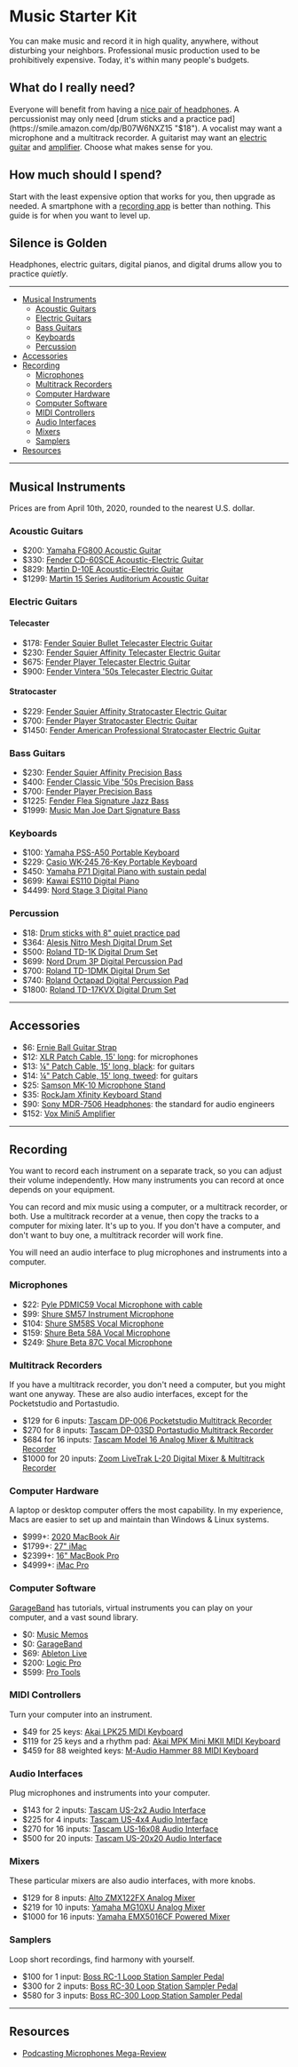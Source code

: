 # Music Starter Kit
You can make music and record it in high quality, anywhere, without disturbing
your neighbors. Professional music production used to be prohibitively
expensive. Today, it's within many people's budgets.

## What do I really need?
Everyone will benefit from having a [nice pair of
headphones](https://smile.amazon.com/dp/B000AJIF4E "Sony MDR-7506: $90"). A
percussionist may only need [drum sticks and a practice
pad](https://smile.amazon.com/dp/B07W6NXZ15 "$18"). A vocalist may want a
microphone and a multitrack recorder. A guitarist may want an [electric
guitar](https://smile.amazon.com/dp/B07TFR8XBR "Squier Telecaster: $178") and
[amplifier](https://smile.amazon.com/dp/B00CD2PQKW "Vox Mini5: $152"). Choose
what makes sense for you.

## How much should I spend?
Start with the least expensive option that works for you, then upgrade as
needed. A smartphone with a [recording app](https://www.apple.com/music-memos/
"Music Memos: $0") is better than nothing. This guide is for when you want to
level up.

## Silence is Golden
Headphones, electric guitars, digital pianos, and digital drums allow you to
practice *quietly*.

---

- [Musical Instruments](#musical-instruments)
  - [Acoustic Guitars](#acoustic-guitars)
  - [Electric Guitars](#electric-guitars)
  - [Bass Guitars](#bass-guitars)
  - [Keyboards](#keyboards)
  - [Percussion](#percussion)
- [Accessories](#accessories)
- [Recording](#recording)
  - [Microphones](#microphones)
  - [Multitrack Recorders](#multitrack-recorders)
  - [Computer Hardware](#computer-hardware)
  - [Computer Software](#computer-software)
  - [MIDI Controllers](#midi-controllers)
  - [Audio Interfaces](#audio-interfaces)
  - [Mixers](#mixers)
  - [Samplers](#samplers)
- [Resources](#resources)

---

## Musical Instruments
Prices are from April 10th, 2020, rounded to the nearest U.S. dollar.

### Acoustic Guitars
- $200: [Yamaha FG800 Acoustic Guitar](https://smile.amazon.com/dp/B01C92QHLC)
- $330: [Fender CD-60SCE Acoustic-Electric Guitar](https://smile.amazon.com/dp/B07F39CHRZ)
- $829: [Martin D-10E Acoustic-Electric Guitar](https://smile.amazon.com/dp/B07MWY9JXR)
- $1299: [Martin 15 Series Auditorium Acoustic Guitar](https://smile.amazon.com/dp/B003K0IRLQ)

### Electric Guitars
#### Telecaster
- $178: [Fender Squier Bullet Telecaster Electric Guitar](https://smile.amazon.com/dp/B07TFR8XBR)
- $230: [Fender Squier Affinity Telecaster Electric Guitar](https://smile.amazon.com/dp/B0002GOE6S)
- $675: [Fender Player Telecaster Electric Guitar](https://smile.amazon.com/dp/B07V7XZZM3)
- $900: [Fender Vintera '50s Telecaster Electric Guitar](https://smile.amazon.com/dp/B07SLGVSQC)
#### Stratocaster
- $229: [Fender Squier Affinity Stratocaster Electric Guitar](https://smile.amazon.com/dp/B07FYKN2RJ)
- $700: [Fender Player Stratocaster Electric Guitar](https://smile.amazon.com/dp/B07CTX2F5F)
- $1450: [Fender American Professional Stratocaster Electric Guitar](https://smile.amazon.com/dp/B01MTN0S02)

### Bass Guitars
- $230: [Fender Squier Affinity Precision Bass](https://smile.amazon.com/dp/B07B6PZG4L)
- $400: [Fender Classic Vibe '50s Precision Bass](https://smile.amazon.com/dp/B07T7XJXWK)
- $700: [Fender Player Precision Bass](https://smile.amazon.com/dp/B07CTW4T7B)
- $1225: [Fender Flea Signature Jazz Bass](https://smile.amazon.com/dp/B01HT2FFJ2)
- $1999: [Music Man Joe Dart Signature Bass](https://www.music-man.com/instruments/basses/joe-dart)

### Keyboards
- $100: [Yamaha PSS-A50 Portable Keyboard](https://smile.amazon.com/dp/B07ZKY4J1G)
- $229: [Casio WK-245 76-Key Portable Keyboard](https://smile.amazon.com/dp/B00MJ83QZW)
- $450: [Yamaha P71 Digital Piano with sustain pedal](https://smile.amazon.com/dp/B01LY8OUQW)
- $699: [Kawai ES110 Digital Piano](https://smile.amazon.com/dp/B01N7WBESD)
- $4499: [Nord Stage 3 Digital Piano](https://smile.amazon.com/dp/B07LGD741N)

### Percussion
- $18: [Drum sticks with 8" quiet practice pad](https://smile.amazon.com/dp/B07W6NXZ15)
- $364: [Alesis Nitro Mesh Digital Drum Set](https://smile.amazon.com/dp/B07BW1XJGP)
- $500: [Roland TD-1K Digital Drum Set](https://smile.amazon.com/dp/B00OZNYIQA)
- $699: [Nord Drum 3P Digital Percussion Pad](https://smile.amazon.com/dp/B01G7EFJ3U)
- $700: [Roland TD-1DMK Digital Drum Set](https://smile.amazon.com/dp/B07HC2ZMN4)
- $740: [Roland Octapad Digital Percussion Pad](https://smile.amazon.com/dp/B0089KQQNI)
- $1800: [Roland TD-17KVX Digital Drum Set](https://smile.amazon.com/dp/B07D1G9G54)

---

## Accessories
- $6: [Ernie Ball Guitar Strap](https://smile.amazon.com/dp/B0002D0E92)
- $12: [XLR Patch Cable, 15' long](https://smile.amazon.com/dp/B00M090FDG): for microphones
- $13: [¼" Patch Cable, 15' long, black](https://smile.amazon.com/dp/B001RXSFME): for guitars
- $14: [¼" Patch Cable, 15' long, tweed](https://smile.amazon.com/dp/B00XQEH5P0): for guitars
- $25: [Samson MK-10 Microphone Stand](https://smile.amazon.com/dp/B003CLIPHO)
- $35: [RockJam Xfinity Keyboard Stand](https://smile.amazon.com/dp/B01B15JPCQ)
- $90: [Sony MDR-7506 Headphones](https://smile.amazon.com/dp/B000AJIF4E): the standard for audio engineers
- $152: [Vox Mini5 Amplifier](https://smile.amazon.com/dp/B00CD2PQKW)

---

## Recording
You want to record each instrument on a separate track, so you can adjust their
volume independently. How many instruments you can record at once depends on
your equipment.

You can record and mix music using a computer, or a multitrack recorder, or
both. Use a multitrack recorder at a venue, then copy the tracks to a computer
for mixing later. It's up to you. If you don't have a computer, and don't want
to buy one, a multitrack recorder will work fine.

You will need an audio interface to plug microphones and instruments into a
computer.

### Microphones
- $22: [Pyle PDMIC59 Vocal Microphone with cable](https://smile.amazon.com/dp/B01B1JHEX4)
- $99: [Shure SM57 Instrument Microphone](https://smile.amazon.com/dp/B000CZ0R3S)
- $104: [Shure SM58S Vocal Microphone](https://smile.amazon.com/dp/B0000AQRSU)
- $159: [Shure Beta 58A Vocal Microphone](https://smile.amazon.com/dp/B0002BACB4)
- $249: [Shure Beta 87C Vocal Microphone](https://smile.amazon.com/dp/B0002DVKZO)

### Multitrack Recorders
If you have a multitrack recorder, you don't need a computer, but you might
want one anyway. These are also audio interfaces, except for the Pocketstudio
and Portastudio.
- $129 for 6 inputs: [Tascam DP-006 Pocketstudio Multitrack Recorder](https://smile.amazon.com/dp/B00BEGS5NI)
- $270 for 8 inputs: [Tascam DP-03SD Portastudio Multitrack Recorder](https://smile.amazon.com/dp/B00GGN4NXA)
- $684 for 16 inputs: [Tascam Model 16 Analog Mixer & Multitrack Recorder](https://smile.amazon.com/dp/B07Y3ZT2QV)
- $1000 for 20 inputs: [Zoom LiveTrak L-20 Digital Mixer & Multitrack Recorder](https://smile.amazon.com/dp/B07FKBFK11)

### Computer Hardware
A laptop or desktop computer offers the most capability. In my experience, Macs
are easier to set up and maintain than Windows & Linux systems.
- $999+: [2020 MacBook Air](https://www.apple.com/shop/buy-mac/macbook-air)
- $1799+: [27" iMac](https://www.apple.com/shop/buy-mac/imac/27-inch)
- $2399+: [16" MacBook Pro](https://www.apple.com/shop/buy-mac/macbook-pro/16-inch)
- $4999+: [iMac Pro](https://www.apple.com/shop/buy-mac/imac-pro)

### Computer Software
[GarageBand](https://www.apple.com/mac/garageband/) has tutorials, virtual
instruments you can play on your computer, and a vast sound library.
- $0: [Music Memos](https://www.apple.com/music-memos/)
- $0: [GarageBand](https://www.apple.com/mac/garageband/)
- $69: [Ableton Live](https://www.ableton.com/en/shop/live/)
- $200: [Logic Pro](https://www.apple.com/logic-pro/)
- $599: [Pro Tools](https://shop.avid.com/ccrz__ProductDetails?sku=DYNA20000)

### MIDI Controllers
Turn your computer into an instrument.
- $49 for 25 keys: [Akai LPK25 MIDI Keyboard](https://smile.amazon.com/dp/B002M8GBDI)
- $119 for 25 keys and a rhythm pad: [Akai MPK Mini MKII MIDI Keyboard](https://smile.amazon.com/dp/B00IJ6QAO2)
- $459 for 88 weighted keys: [M-Audio Hammer 88 MIDI Keyboard](https://smile.amazon.com/dp/B0714D3DVN)

### Audio Interfaces
Plug microphones and instruments into your computer.
- $143 for 2 inputs: [Tascam US-2x2 Audio Interface](https://smile.amazon.com/dp/B00MIXF2RS)
- $225 for 4 inputs: [Tascam US-4x4 Audio Interface](https://smile.amazon.com/dp/B00MIXF1JW)
- $270 for 16 inputs: [Tascam US-16x08 Audio Interface](https://smile.amazon.com/dp/B00MIXF200)
- $500 for 20 inputs: [Tascam US-20x20 Audio Interface](https://smile.amazon.com/dp/B016R8CQJG)

### Mixers
These particular mixers are also audio interfaces, with more knobs.
- $129 for 8 inputs: [Alto ZMX122FX Analog Mixer](https://smile.amazon.com/dp/B004TM31FG)
- $219 for 10 inputs: [Yamaha MG10XU Analog Mixer](https://smile.amazon.com/dp/B076M3PWKC)
- $1000 for 16 inputs: [Yamaha EMX5016CF Powered Mixer](https://smile.amazon.com/dp/B000YID5IW)

### Samplers
Loop short recordings, find harmony with yourself.
- $100 for 1 input: [Boss RC-1 Loop Station Sampler Pedal](https://smile.amazon.com/dp/B00OB7K46I)
- $300 for 2 inputs: [Boss RC-30 Loop Station Sampler Pedal](https://smile.amazon.com/dp/B004J24YZ2)
- $580 for 3 inputs: [Boss RC-300 Loop Station Sampler Pedal](https://smile.amazon.com/dp/B005P4NVJI)

---

## Resources
- [Podcasting Microphones Mega-Review](https://marco.org/podcasting-microphones)
